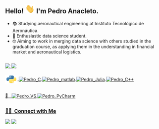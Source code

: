 <h2> Hello! <img src="https://raw.githubusercontent.com/ABSphreak/ABSphreak/master/gifs/Hi.gif" height="30px"/> I'm Pedro Anacleto.</h2>

- 📚 Studying aeronautical engineering at Instituto Tecnológico de Aeronáutica.
- 🌱 Enthusiastic data science student.
- 🤓 Aiming to work in merging  data science with others studied in the graduation course, as applying them in the understanding in financial market and aeronautical logistics.

##

<div >
  <a href="https://github.com/pedroamsdo">
  <img height="150em" src="https://github-readme-stats.vercel.app/api?username=Pedroamsdo&show_icons=true&theme=tokyonight&include_all_commits=true&count_private=true"/>
  <img height="110em" src="https://github-readme-stats.vercel.app/api/top-langs/?username=Pedroamsdo&layout=compact&langs_count=7&theme=tokyonight"/>
</div>
<div style="display: inline_block"><br>
  <img align="center" alt="Pedro-Python" height="30" width="40" src="https://raw.githubusercontent.com/devicons/devicon/master/icons/python/python-original.svg">
  <img align="center" alt="Pedro_C" height="30" width="40"        src="https://cdn.jsdelivr.net/gh/devicons/devicon/icons/c/c-original.svg" >
  <img align="center" alt="Pedro_matlab" height="30" width="40"   src="https://cdn.jsdelivr.net/gh/devicons/devicon/icons/matlab/matlab-original.svg" >
  <img align="center" alt="Pedro_Julia" height="30" width="40"  src="https://cdn.jsdelivr.net/gh/devicons/devicon/icons/julia/julia-original.svg" >
  <img align="center" alt="Pedro_C++" height="30" width="40"    src="https://cdn.jsdelivr.net/gh/devicons/devicon/icons/cplusplus/cplusplus-original.svg" >

    
##   
 
  🔧 &nbsp;
  <img align="center" alt="Pedro_VS"     src="https://img.shields.io/badge/Visual_Studio_Code-0078D4?style=for-the-badge&logo=visual%20studio%20code&logoColor=white" >
  <img align="center" alt="Pedro_PyCharm"   src="https://img.shields.io/badge/PyCharm-000000.svg?&style=for-the-badge&logo=PyCharm&logoColor=white" >

##
  </div>
  <h3> 🤝🏻 &nbsp;Connect with Me </h3>
  <div> 
  <a href = "mailto:Pedroamsdo@gmail.com"><img src="https://img.shields.io/badge/Gmail-D14836?style=for-the-badge&logo=gmail&logoColor=white" target="_blank"></a>
  <a href="https://www.linkedin.com/in/pedroamsdo/" target="_blank"><img src="https://img.shields.io/badge/-LinkedIn-%230077B5?style=for-the-badge&logo=linkedin&logoColor=white" target="_blank"></a> 
    
</div>
